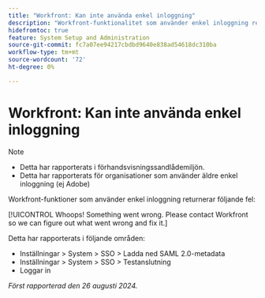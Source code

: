 ```yaml
---
title: "Workfront: Kan inte använda enkel inloggning"
description: "Workfront-funktionalitet som använder enkel inloggning returnerar ett fel."
hidefromtoc: true
feature: System Setup and Administration
source-git-commit: fc7a07ee94217cbdbd9640e838ad54618dc310ba
workflow-type: tm+mt
source-wordcount: '72'
ht-degree: 0%

---
```



# Workfront: Kan inte använda enkel inloggning

>[!NOTE]
>
>* Detta har rapporterats i förhandsvisningssandlådemiljön.
>* Detta har rapporterats för organisationer som använder äldre enkel inloggning (ej Adobe)

Workfront-funktioner som använder enkel inloggning returnerar följande fel:

[!UICONTROL Whoops! Something went wrong. Please contact Workfront so we can figure out what went wrong and fix it.]

Detta har rapporterats i följande områden:

* Inställningar > System > SSO > Ladda ned SAML 2.0-metadata
* Inställningar > System > SSO > Testanslutning
* Loggar in

_Först rapporterad den 26 augusti 2024._
